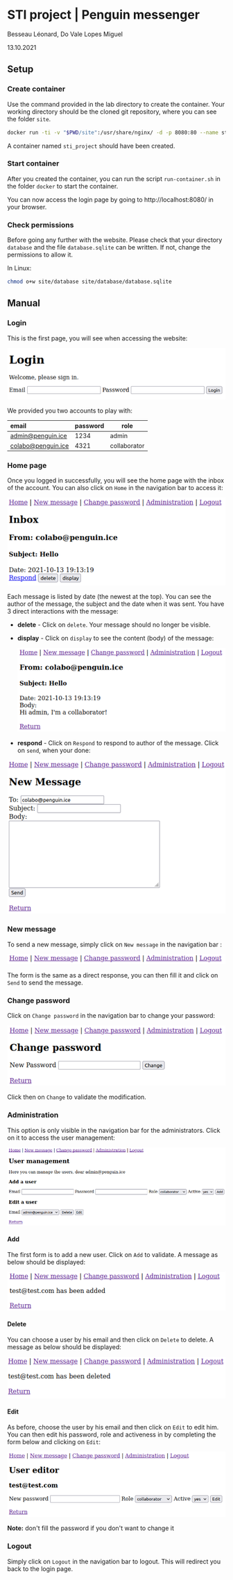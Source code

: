 # STI project | Penguin messenger
Besseau Léonard, Do Vale Lopes Miguel 

13.10.2021



## Setup

### Create container

Use the command provided in the lab directory to create the container. Your working directory should be the cloned git repository, where you can see the folder `site`.

```bash
docker run -ti -v "$PWD/site":/usr/share/nginx/ -d -p 8080:80 --name sti_project --hostname sti arubinst/sti:project2018
```

A container named `sti_project` should have been created.



### Start container

After you created the container, you can run the script `run-container.sh` in the folder `docker` to start the container.

You can now access the login page by going to http://localhost:8080/ in your browser.



### Check permissions

Before going any further with the website. Please check that your directory `database` and the file `database.sqlite` can be written. If not, change the permissions to allow it.

In Linux:

```bash
chmod o+w site/database site/database/database.sqlite
```



## Manual

### Login

This is the first page, you will see when accessing the website:

![image-20211013205351547](figures/image-20211013205351547.png)

We provided you two accounts to play with:

| email              | password | role         |
| :----------------- | -------- | ------------ |
| admin@penguin.ice  | 1234     | admin        |
| colabo@penguin.ice | 4321     | collaborator |



### Home page

Once you logged in successfully, you will see the home page with the inbox of the account. You can also click on `Home` in the navigation bar to access it:

![image-20211013211340791](figures/image-20211013211340791.png)



Each message is listed by date (the newest at the top). You can see the author of the message, the subject and the date when it was sent. You have 3 direct interactions with the message:

- **delete** - Click on `delete`. Your message should no longer be visible.

- **display** - Click on `display` to see the content (body) of the message:

  ![image-20211013211358380](figures/image-20211013211358380.png)

- **respond** - Click on `Respond` to respond to author of the message. Click on `send`, when your done:

![image-20211013211712050](figures/image-20211013211712050.png)



### New message

To send a new message, simply click on `New message` in the navigation bar :

![image-20211013211848488](figures/image-20211013211848488.png)

The form is the same as a direct response, you can then fill it and click on `Send` to send the message. 



### Change password

Click on `Change password` in the navigation bar to change your password:

![image-20211013212221451](figures/image-20211013212221451.png)

Click then on `Change` to validate the modification. 



### Administration

This option is only visible in the navigation bar for the administrators. Click on it to access the user management:

![image-20211013212423712](figures/image-20211013212423712.png)

#### Add

The first form is to add a new user. Click on `Add` to validate. A message as below should be displayed:

![image-20211013212651759](figures/image-20211013212651759.png)

#### Delete

You can choose a user by his email and then click on `Delete` to delete. A message as below should be displayed:

![image-20211013212857948](figures/image-20211013212857948.png)

#### Edit

As before, choose the user by his email and then click on `Edit` to edit him. You can then edit his password, role and activeness in by completing the form below and clicking on `Edit`: 

![image-20211013213513151](figures/image-20211013213513151.png)

**Note:** don't fill the password if you don't want to change it



### Logout

Simply click on `Logout` in the navigation bar to logout. This will redirect you back to the login page.

